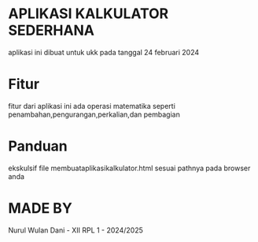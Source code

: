 # APLIKASI KALKULATOR SEDERHANA
aplikasi ini dibuat untuk ukk pada tanggal 24 februari 2024

# Fitur
fitur dari aplikasi ini ada operasi matematika seperti penambahan,pengurangan,perkalian,dan pembagian

# Panduan
ekskulsif file membuataplikasikalkulator.html sesuai pathnya pada browser anda

# MADE BY
Nurul Wulan Dani - XII RPL 1 - 2024/2025

